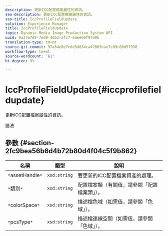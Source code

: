 ```yaml
---
description: 更新ICC配置檔案屬性的資訊。
seo-description: 更新ICC配置檔案屬性的資訊。
seo-title: IccProfileFieldUpdate
solution: Experience Manager
title: IccProfileFieldUpdate
topic: Dynamic Media Image Production System API
uuid: 0a37e7d9-7ed9-4db2-afc7-eaee69f97d9b
translation-type: tm+mt
source-git-commit: 97a84e8e7edd3d834ca42069eae7c09c00d57938
workflow-type: tm+mt
source-wordcount: '61'
ht-degree: 9%

---
```



# IccProfileFieldUpdate{#iccprofilefieldupdate}

更新ICC配置檔案屬性的資訊。

語法

## 參數 {#section-2fc9bea56b6d4b72b80d4f04c5f9b862}

| 名稱 | 類型 | 說明 |
|---|---|---|
| `*`assetHandle`*` | `xsd:string` | 要更新的ICC配置檔案資產的處理。 |
| `*`類別`*` | `xsd:string` | 配置檔案類（有關值，請參閱「配置檔案類」）。 |
| `*`colorSpace`*` | `xsd:string` | 描述檔色域（如需值，請參閱「色域」）。 |
| `*`pcsType`*` | `xsd:string` | 描述檔連線空間（如需值，請參閱「色域」）。 |

